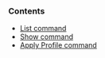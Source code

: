 ### Contents

*   [List command](#list)
*   [Show command](#show)
*   [Apply Profile command](#apply-profile)


